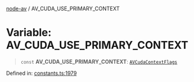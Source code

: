 [node-av](../globals.md) / AV\_CUDA\_USE\_PRIMARY\_CONTEXT

# Variable: AV\_CUDA\_USE\_PRIMARY\_CONTEXT

> `const` **AV\_CUDA\_USE\_PRIMARY\_CONTEXT**: [`AVCudaContextFlags`](../type-aliases/AVCudaContextFlags.md)

Defined in: [constants.ts:1979](https://github.com/seydx/av/blob/f8631fc881b394300b1479f511d55cf1c370a87f/src/constants/constants.ts#L1979)
